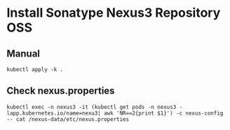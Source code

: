 # Install Sonatype Nexus3 Repository OSS

## Manual

```shell
kubectl apply -k .
```

## Check nexus.properties

```shell
kubectl exec -n nexus3 -it (kubectl get pods -n nexus3 -lapp.kubernetes.io/name=nexu3| awk 'NR==2{print $1}') -c nexus-config -- cat /nexus-data/etc/nexus.properties
```
